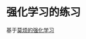 # 强化学习的练习
基于[莫烦的强化学习](https://morvanzhou.github.io/tutorials/machine-learning/reinforcement-learning/)